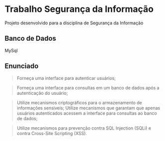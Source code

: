 # Trabalho Segurança da Informação 

Projeto desenvolvido para a disciplina de Segurança da Informação

## Banco de Dados
MySql

## Enunciado
> Forneça uma interface para autenticar usuários;

> Forneça uma interface para consultas em um banco de dados após a autenticação do usuário;

> Utilize mecanismos criptográficos para o armazenamento de informações sensíveis;
> Utilize mecanismos que garantam que apenas usuários autenticados acessem a interface para
consultas ao banco de dados;

> Utilize mecanismos para prevenção contra SQL Injection (SQLi) e contra Cross-Site
Scripting (XSS).
